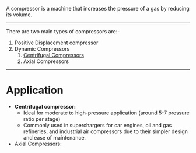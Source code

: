 A compressor is a machine that increases the pressure of a gas by reducing its volume.

---
There are two main types of compressors are:-
1. Positive Displacement compressor 
2. Dynamic Compressors
	1. [Centrifugal Compressors](Centrifugal%20Compressors.md) 
	2. Axial Compressors

---
# Application

- **Centrifugal compressor:**
	- Ideal for moderate to high-pressure application (around 5-7 pressure ratio per stage)
	- Commonly used in superchargers for car engines, oil and gas refineries, and industrial air compressors due to their simpler design and ease of maintenance.
- Axial Compressors: